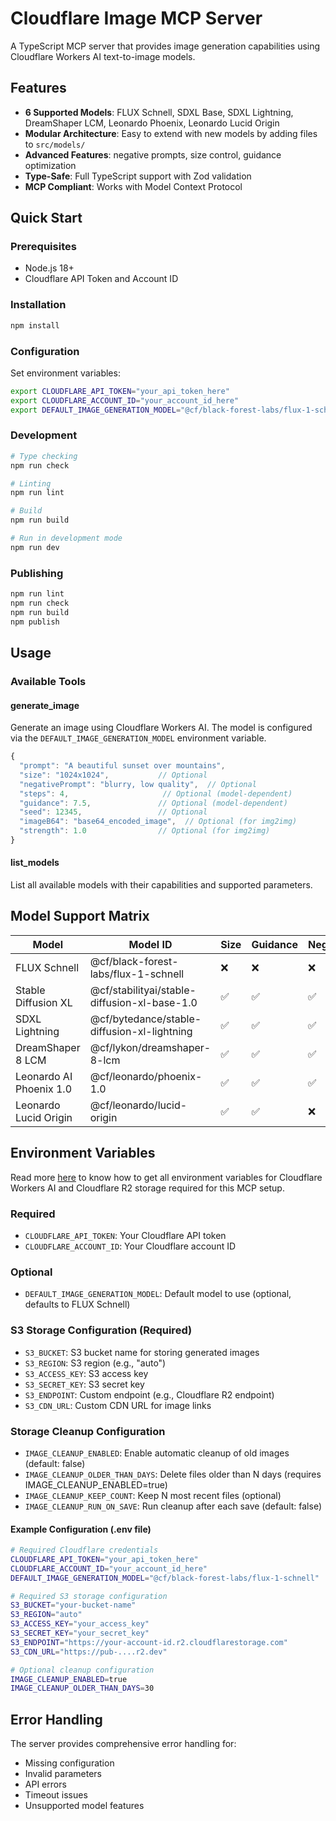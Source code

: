 # Cloudflare Image MCP Server

A TypeScript MCP server that provides image generation capabilities using Cloudflare Workers AI text-to-image models.

## Features

- **6 Supported Models**: FLUX Schnell, SDXL Base, SDXL Lightning, DreamShaper LCM, Leonardo Phoenix, Leonardo Lucid Origin
- **Modular Architecture**: Easy to extend with new models by adding files to `src/models/`
- **Advanced Features**: negative prompts, size control, guidance optimization
- **Type-Safe**: Full TypeScript support with Zod validation
- **MCP Compliant**: Works with Model Context Protocol

## Quick Start

### Prerequisites

- Node.js 18+
- Cloudflare API Token and Account ID

### Installation

```bash
npm install
```

### Configuration

Set environment variables:

```bash
export CLOUDFLARE_API_TOKEN="your_api_token_here"
export CLOUDFLARE_ACCOUNT_ID="your_account_id_here"
export DEFAULT_IMAGE_GENERATION_MODEL="@cf/black-forest-labs/flux-1-schnell"  # Optional
```

### Development

```bash
# Type checking
npm run check

# Linting
npm run lint

# Build
npm run build

# Run in development mode
npm run dev
```

### Publishing

```bash
npm run lint
npm run check
npm run build
npm publish
```

## Usage

### Available Tools

#### generate_image

Generate an image using Cloudflare Workers AI. The model is configured via the `DEFAULT_IMAGE_GENERATION_MODEL` environment variable.

```typescript
{
  "prompt": "A beautiful sunset over mountains",
  "size": "1024x1024",           // Optional
  "negativePrompt": "blurry, low quality",  // Optional
  "steps": 4,                     // Optional (model-dependent)
  "guidance": 7.5,               // Optional (model-dependent)
  "seed": 12345,                 // Optional
  "imageB64": "base64_encoded_image",  // Optional (for img2img)
  "strength": 1.0                // Optional (for img2img)
}
```

#### list_models

List all available models with their capabilities and supported parameters.

## Model Support Matrix

| Model | Model ID | Size | Guidance | Negative |
|-------|------|------|----------|----------|
| FLUX Schnell | @cf/black-forest-labs/flux-1-schnell | ❌ | ❌ | ❌ |
| Stable Diffusion XL | @cf/stabilityai/stable-diffusion-xl-base-1.0 | ✅ | ✅ | ✅ |
| SDXL Lightning | @cf/bytedance/stable-diffusion-xl-lightning | ✅ | ✅ | ✅ |
| DreamShaper 8 LCM | @cf/lykon/dreamshaper-8-lcm | ✅ | ✅ | ✅ |
| Leonardo AI Phoenix 1.0 | @cf/leonardo/phoenix-1.0 | ✅ | ✅ | ✅ |
| Leonardo Lucid Origin | @cf/leonardo/lucid-origin | ✅ | ✅ | ❌ |


## Environment Variables

Read more [here](./docs/env_setup.md) to know how to get all environment variables for Cloudflare Workers AI and Cloudflare R2 storage required for this MCP setup.

### Required
- `CLOUDFLARE_API_TOKEN`: Your Cloudflare API token
- `CLOUDFLARE_ACCOUNT_ID`: Your Cloudflare account ID

### Optional
- `DEFAULT_IMAGE_GENERATION_MODEL`: Default model to use (optional, defaults to FLUX Schnell)

### S3 Storage Configuration (Required)
- `S3_BUCKET`: S3 bucket name for storing generated images
- `S3_REGION`: S3 region (e.g., "auto")
- `S3_ACCESS_KEY`: S3 access key
- `S3_SECRET_KEY`: S3 secret key
- `S3_ENDPOINT`: Custom endpoint (e.g., Cloudflare R2 endpoint)
- `S3_CDN_URL`: Custom CDN URL for image links

### Storage Cleanup Configuration
- `IMAGE_CLEANUP_ENABLED`: Enable automatic cleanup of old images (default: false)
- `IMAGE_CLEANUP_OLDER_THAN_DAYS`: Delete files older than N days (requires IMAGE_CLEANUP_ENABLED=true)
- `IMAGE_CLEANUP_KEEP_COUNT`: Keep N most recent files (optional)
- `IMAGE_CLEANUP_RUN_ON_SAVE`: Run cleanup after each save (default: false)

#### Example Configuration (.env file)
```bash
# Required Cloudflare credentials
CLOUDFLARE_API_TOKEN="your_api_token_here"
CLOUDFLARE_ACCOUNT_ID="your_account_id_here"
DEFAULT_IMAGE_GENERATION_MODEL="@cf/black-forest-labs/flux-1-schnell"

# Required S3 storage configuration
S3_BUCKET="your-bucket-name"
S3_REGION="auto"
S3_ACCESS_KEY="your_access_key"
S3_SECRET_KEY="your_secret_key"
S3_ENDPOINT="https://your-account-id.r2.cloudflarestorage.com"
S3_CDN_URL="https://pub-....r2.dev"

# Optional cleanup configuration
IMAGE_CLEANUP_ENABLED=true
IMAGE_CLEANUP_OLDER_THAN_DAYS=30
```

## Error Handling

The server provides comprehensive error handling for:
- Missing configuration
- Invalid parameters
- API errors
- Timeout issues
- Unsupported model features
